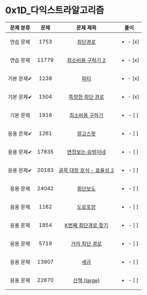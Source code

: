 # 0x1D_다익스트라알고리즘
| 문제 분류 | 문제 | 문제 제목 | 풀이 |
| :--: | :--: | :--: | :--: |
| 연습 문제 | 1753 | [최단경로](https://www.acmicpc.net/problem/1753) | <ul><li>- [x] </li></ul> |
| 연습 문제 | 11779 | [최소비용 구하기 2](https://www.acmicpc.net/problem/11779) | <ul><li>- [x] </li></ul> |
| 기본 문제✔ | 1238 | [파티](https://www.acmicpc.net/problem/1238) | <ul><li>- [x] </li></ul> |
| 기본 문제✔ | 1504 | [특정한 최단 경로](https://www.acmicpc.net/problem/1504) | <ul><li>- [x] </li></ul> |
| 기본 문제 | 1916 | [최소비용 구하기](https://www.acmicpc.net/problem/1916) | <ul><li>- [ ] </li></ul> |
| 응용 문제✔ | 1261 | [알고스팟](https://www.acmicpc.net/problem/1261) | <ul><li>- [ ] </li></ul> |
| 응용 문제✔ | 17835 | [면접보는 승범이네](https://www.acmicpc.net/problem/17835) | <ul><li>- [ ] </li></ul> |
| 응용 문제✔ | 20183 | [골목 대장 호석 - 효율성 2](https://www.acmicpc.net/problem/20183) | <ul><li>- [ ] </li></ul> |
| 응용 문제 | 24042 | [횡단보도](https://www.acmicpc.net/problem/24042) | <ul><li>- [ ] </li></ul> |
| 응용 문제 | 1162 | [도로포장](https://www.acmicpc.net/problem/1162) | <ul><li>- [ ] </li></ul> |
| 응용 문제 | 1854 | [K번째 최단경로 찾기](https://www.acmicpc.net/problem/1854) | <ul><li>- [ ] </li></ul> |
| 응용 문제 | 5719 | [거의 최단 경로](https://www.acmicpc.net/problem/5719) | <ul><li>- [ ] </li></ul> |
| 응용 문제 | 13907 | [세금](https://www.acmicpc.net/problem/13907) | <ul><li>- [ ] </li></ul> |
| 응용 문제 | 22870 | [산책 (large)](https://www.acmicpc.net/problem/22870) | <ul><li>- [ ] </li></ul> |
